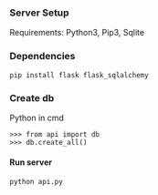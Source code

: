 ### Server Setup

Requirements:
  Python3,
  Pip3,
  Sqlite

### Dependencies
```
pip install flask flask_sqlalchemy
```

### Create db

Python in cmd
```
>>> from api import db
>>> db.create_all()
```

#### Run server
```
python api.py
```
